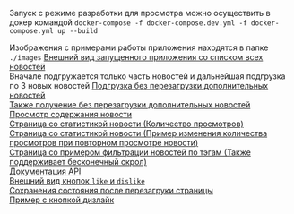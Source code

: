 Запуск с режиме разработки для просмотра можно осуществить в докер командой
``docker-compose -f docker-compose.dev.yml -f docker-compose.yml up --build``

Изображения с примерами работы приложения находятся в папке `./images`
[Внешний вид запущенного приложения со списком всех новостей](./images/img.png) <br/>
Вначале подгружается только часть новостей и дальнейшая подгрузка по 3 новых новостей
[Подгрузка без перезагрузки дополнительных новостей](./images/img_1.png)<br/>
[Также получение без перезагрузки дополнительных новостей](./images/img_2.png)<br/>
[Просмотр содержания новости](./images/img_3.png)<br/>
[Страница со статистикой новости (Количество просмотров)](./images/img_4.png)<br/>
[Страница со статистикой новости  (Пример изменения количества просмотров при повторном просмотре новости)](./images/img_5.png)<br/>
[Страница со примером фильтрации новостей по тэгам (Также поддерживает бесконечный скрол)](./images/img_6.png)<br/>
[Документация API](./images/img_8.png)<br/>
[Внешний вид кнопок `like` и `dislike`](./images/img_9.png)<br/>
[Сохранения состояния после перезагруки страницы](./images/img_10.png)<br/>
[Пример с кнопкой дизлайк](./images/img_11.png)<br/>
